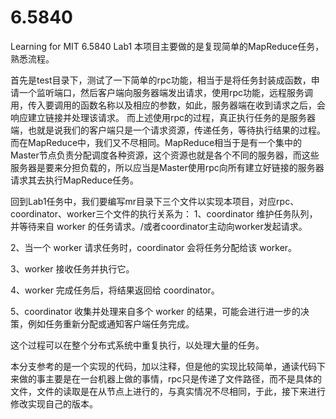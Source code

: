 # 6.5840
Learning for MIT 6.5840
Lab1
本项目主要做的是复现简单的MapReduce任务，熟悉流程。

首先是test目录下，测试了一下简单的rpc功能，相当于是将任务封装成函数，申请一个监听端口，然后客户端向服务器端发出请求，使用rpc功能，远程服务调用，传入要调用的函数名称以及相应的参数，如此，服务器端在收到请求之后，会响应建立链接并处理该请求。
而上述使用rpc的过程，真正执行任务的是服务器端，也就是说我们的客户端只是一个请求资源，传递任务，等待执行结果的过程。
而在MapReduce中，我们又不尽相同。MapReduce相当于是有一个集中的Master节点负责分配调度各种资源，这个资源也就是各个不同的服务器，而这些服务器是要来分担负载的，所以应当是Master使用rpc向所有建立好链接的服务器请求其去执行MapReduce任务。

回到Lab1任务中，我们要编写mr目录下三个文件以实现本项目，对应rpc、coordinator、worker三个文件的执行关系为：
1、coordinator 维护任务队列，并等待来自 worker 的任务请求。/或者coordinator主动向worker发起请求。

2、当一个 worker 请求任务时，coordinator 会将任务分配给该 worker。

3、worker 接收任务并执行它。

4、worker 完成任务后，将结果返回给 coordinator。

5、coordinator 收集并处理来自多个 worker 的结果，可能会进行进一步的决策，例如任务重新分配或通知客户端任务完成。

这个过程可以在整个分布式系统中重复执行，以处理大量的任务。

本分支参考的是一个实现的代码，加以注释，但是他的实现比较简单，通读代码下来做的事主要是在一台机器上做的事情，rpc只是传递了文件路径，而不是具体的文件，文件的读取是在从节点上进行的，与真实情况不尽相同，于此，接下来进行修改实现自己的版本。